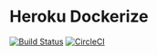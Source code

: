 # Heroku Dockerize

[![Build Status](https://travis-ci.org/ankitjain28may/heroku-dockerize.svg?branch=master)](https://travis-ci.org/ankitjain28may/heroku-dockerize) [![CircleCI](https://circleci.com/gh/ankitjain28may/heroku-dockerize.svg?style=svg)](https://circleci.com/gh/ankitjain28may/heroku-dockerize)
